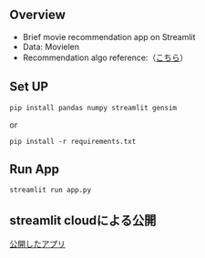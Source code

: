## Overview
* Brief movie recommendation app on Streamlit
* Data: Movielen
* Recommendation algo reference:（[こちら](https://github.com/oreilly-japan/RecommenderSystems/blob/main/chapter5/colab/Item2vec.ipynb)）

## Set UP
```
pip install pandas numpy streamlit gensim
```
or 
```
pip install -r requirements.txt
```

## Run App
```
streamlit run app.py
```

## streamlit cloudによる公開
[公開したアプリ](https://movierecommender-ks5bdb5bjsvusrhyakaogb.streamlit.app/)
